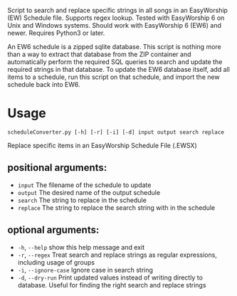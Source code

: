 Script to search and replace specific strings in all songs in an EasyWorship (EW) Schedule file. Supports regex lookup.
Tested with EasyWorship 6 on Unix and Windows systems. Should work with EasyWorship 6 (EW6) and newer. Requires Python3 or later.

An EW6 schedule is a zipped sqlite database. This script is nothing more than a way to extract that database from the ZIP container and automatically perform the required SQL queries to search and update the required strings in that database. To update the EW6 database itself, add all items to a schedule, run this script on that schedule, and import the new schedule back into EW6.

# Usage
`scheduleConverter.py [-h] [-r] [-i] [-d] input output search replace`

Replace specific items in an EasyWorship Schedule File (.EWSX)

## positional arguments:
- `input`              The filename of the schedule to update
- `output`             The desired name of the output schedule
- `search`             The string to replace in the schedule
- `replace`            The string to replace the search string with in the schedule

## optional arguments:
- `-h`, `--help`        show this help message and exit
- `-r`, `--regex`        Treat search and replace strings as regular expressions, including usage of groups
- `-i`, `--ignore-case`  Ignore case in search string
- `-d`, `--dry-run`      Print updated values instead of writing directly to database. Useful for finding the right search and replace strings

